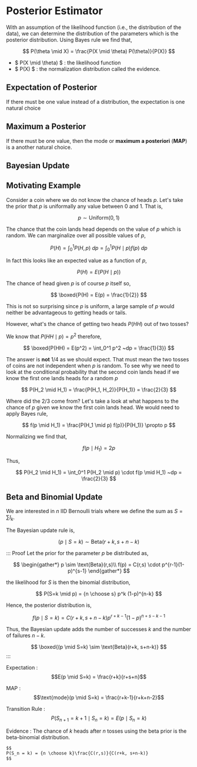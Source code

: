 #  Posterior Estimator

With an assumption of the likelihood function (i.e., the distribution of the data), we can determine the distribution of the parameters which is the posterior distribution. Using Bayes rule we find that,

$$
P(\theta \mid X) = \frac{P(X \mid \theta) P(\theta)}{P(X)}
$$

* $ P(X \mid \theta) $ : the likelihood function
* $ P(X) $ : the normalization distribution called the evidence.

## Expectation of Posterior
If there must be one value instead of a distribution, the expectation is one natural choice

## Maximum a Posterior
If there must be one value, then the mode or **maximum a posteriori** (**MAP**) is a another natural choice.

## Bayesian Update

## Motivating Example

Consider a coin where we do not know the chance of heads $p$. Let's take the prior that $p$ is uniformally any value between 0 and 1. That is,

$$
p \sim \text{Uniform}(0, 1)
$$

The chance that the coin lands head depends on the value of $p$ which is random. We can marginalize over all possible values of $p$,

$$
P(H) = \int_0^1 P(H, p) ~dp = \int_0^1 P(H \mid p) f(p) ~dp
$$

In fact this looks like an expected value as a function of $p$,

$$
P(H) = E(P(H \mid p))
$$

The chance of head given $p$ is of course $p$ itself so,

$$
\boxed{P(H) = E(p) = \frac{1}{2}}
$$

This is not so surprising since $p$ is uniform, a large sample of $p$ would neither be advantageous to getting heads or tails.

However, what's the chance of getting two heads $P(HH)$ out of two tosses?

We know that $P(HH \mid p) = p^2$ therefore,

$$
\boxed{P(HH) = E(p^2) = \int_0^1 p^2 ~dp = \frac{1}{3}}
$$

The answer is **not** $1/4$ as we should expect. That must mean the two tosses of coins are not independent when $p$ is random. To see why we need to look at the conditional probability that the second coin lands head if we know the first one lands heads for a random $p$

$$
P(H_2 \mid H_1) = \frac{P(H_1, H_2)}{P(H_1)} = \frac{2}{3}
$$

Where did the $2/3$ come from? Let's take a look at what happens to the chance of $p$ given we know the first coin lands head. We would need to apply Bayes rule,

$$
f(p \mid H_1) = \frac{P(H_1 \mid p) f(p)}{P(H_1)} \propto p
$$

Normalizing we find that,

$$
f(p \mid H_1) = 2p
$$

Thus,

<!-- TODO: WHAT? -->
$$
P(H_2 \mid H_1) = \int_0^1 P(H_2 \mid p) \cdot f(p \mid H_1) ~dp = \frac{2}{3}
$$

## Beta and Binomial Update
We are interested in $n$ IID Bernoulli trials where we define the sum as $S = \sum{I_k}$.

The Bayesian update rule is,

$$(p \mid S=k) \sim \text{Beta}(r+k, s+n-k)$$

::: Proof
Let the prior for the parameter $p$ be distributed as,

$$
\begin{gather*}
p \sim \text{Beta}(r,s)\\
f(p) = C(r,s) \cdot p^{r-1}(1-p)^{s-1}
\end{gather*}
$$

the likelihood  for $S$ is then the binomial distribution,

$$
P(S=k \mid p) = {n \choose s} p^k (1-p)^{n-k}
$$

Hence, the posterior distribution is,

$$
f(p \mid S=k) = C(r+k, s+n-k) p^{r+k-1} (1-p)^{n+s-k-1}
$$

Thus, the Bayesian update adds the number of successes $k$ and the number of failures $n-k$.

$$
\boxed{(p \mid S=k) \sim \text{Beta}(r+k, s+n-k)}
$$
:::

Expectation
: $$E(p \mid S=k) = \frac{r+k}{r+s+n}$$

MAP
: $$\text{mode}(p \mid S=k) = \frac{r+k-1}{r+k+n-2}$$

Transition Rule
: $$ P(S_{n+1} = k+1 \mid S_n = k) = E(p \mid S_n=k) $$

Evidence
:	The chance of $k$ heads after $n$ tosses using the beta prior is the beta-binomial distribution.

	$$
	P(S_n = k) = {n \choose k}\frac{C(r,s)}{C(r+k, s+n-k)}
	$$
